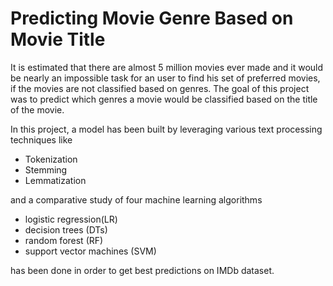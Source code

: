 # Predicting Movie Genre Based on Movie Title
It is estimated that there are almost 5 million movies ever made and it would be nearly an impossible task for an user to find his set of preferred movies, if the movies are not classified based on genres. The goal of this project was to predict which genres a movie would be classified based on the title of the movie.

In this project, a model has been built by leveraging various text processing techniques like 
- Tokenization
- Stemming
- Lemmatization

and a comparative study of four machine learning algorithms
 - logistic regression(LR)
 - decision trees (DTs)
 - random forest (RF)
 - support vector machines (SVM) 
 
 has been done in order to get best predictions on IMDb dataset.
